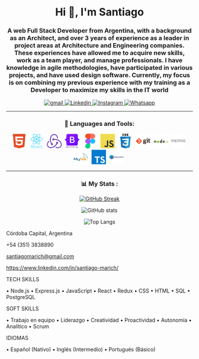 <div id="header" align="center">
  <h1 align="center">Hi 👋, I'm Santiago</h1>
  <h3 align="center">
    A web Full Stack Developer from Argentina, with a background as an Architect, and over 3 years of experience as a leader in project areas at Architecture and Engineering companies. These experiences have allowed me to acquire new skills, work as a team player, and manage professionals. I have knowledge in agile methodologies, have participated in various projects, and have used design software. Currently, my focus is on combining my previous experience with my training as a Developer to maximize my skills in the IT world
  </h3>
</div>

<div id="badges" align="center">
  <a href="https://mail.google.com/mail/u/0/?tab=rm&ogbl#inbox" target="_blank">
    <img src="https://img.shields.io/badge/Gmail-D14836?style=for-the-badge&logo=gmail&logoColor=white" alt="gmail">
  </a>

  <a href="https://www.linkedin.com/in/santiago-marich/">
    <img src="https://img.shields.io/badge/LinkedIn-0077B5?style=for-the-badge&logo=linkedin&logoColor=white" alt="Linkedin">
  </a>

  <a href="https://https://www.instagram.com/santiagomarich/">
    <img src="https://img.shields.io/badge/Instagram-E4405F?style=for-the-badge&logo=instagram&logoColor=white" alt="Instagram">
  </a>

  <a href="https://wa.link/imt74y">
    <img src="https://img.shields.io/badge/WhatsApp-25D366?style=for-the-badge&logo=whatsapp&logoColor=white" alt="Whatsapp">
  </a>

</div>

---
<div align="center">
  <h3> 🔨 Languages and Tools: </h3>
  <div>
    <img src="https://github.com/devicons/devicon/blob/1119b9f84c0290e0f0b38982099a2bd027a48bf1/icons/html5/html5-plain.svg#L1" alt="HTML5" width="40" height="40"/>&nbsp;
    <img src="https://github.com/devicons/devicon/blob/master/icons/react/react-original-wordmark.svg" alt="React" width="40" height="40"/>&nbsp;
    <img src="https://github.com/devicons/devicon/blob/master/icons/redux/redux-original.svg" alt="Redux" width="40" height="40"/>&nbsp;
    <img src="https://github.com/devicons/devicon/blob/master/icons/bootstrap/bootstrap-original-wordmark.svg" alt="Boopstrap" width="40" height="40"/>&nbsp;
    <img src="https://github.com/devicons/devicon/blob/master/icons/figma/figma-original.svg" alt="Figma" width="40" height="40"/>&nbsp;
    <img src="https://github.com/devicons/devicon/blob/master/icons/javascript/javascript-original.svg" alt="Javascript" width="40" height="40"/>&nbsp;
    <img src="https://github.com/devicons/devicon/blob/master/icons/css3/css3-original-wordmark.svg" alt="CSS" width="40" height="40"/>&nbsp;
    <img src="https://github.com/devicons/devicon/blob/master/icons/git/git-original-wordmark.svg" alt="Git" width="40" height="40"/>&nbsp;
    <img src="https://github.com/devicons/devicon/blob/master/icons/nodejs/nodejs-original-wordmark.svg" alt="Node.js" width="40" height="40"/>&nbsp;
    <img src="https://github.com/devicons/devicon/blob/master/icons/express/express-original-wordmark.svg" alt="Express" width="40" height="40"/>&nbsp;
    <img src="https://github.com/devicons/devicon/blob/master/icons/mysql/mysql-original-wordmark.svg" alt="Mysql" width="40" height="40"/>&nbsp;
    <img src="https://github.com/devicons/devicon/blob/master/icons/typescript/typescript-original.svg" alt="Typescript" width="40" height="40"/>&nbsp;
    <img src="https://github.com/devicons/devicon/blob/master/icons/sequelize/sequelize-original-wordmark.svg" alt="Sequelize" width="40" height="40"/>&nbsp;
  </div>
</div>

---

<div align="center">
<h3> 📊 My Stats : </h3>

[![GitHub
Streak](https://github-readme-streak-stats.herokuapp.com?user=santimarich&theme=dark)](https://git.io/streak-stats)

![GitHub stats](https://github-readme-stats.vercel.app/api?username=santimarich&show_icons=true&theme=radical)

![Top Langs](https://github-readme-stats.vercel.app/api/top-langs/?username=santimarich&hide_progress=true)

</div>

Córdoba Capital, Argentina

+54 (351) 3838890 

santiagomarich@gmail.com

https://www.linkedin.com/in/santiago-marich/

TECH SKILLS

•	Node.js
•	Express.js
•	JavaScript
•	React
•	Redux
•	CSS
•	HTML
•	SQL
•	PostgreSQL

 
SOFT SKILLS 

•	Trabajo en equipo
•	Liderazgo
•	Creatividad
•	Proactividad
•	Autonomía
•	Analítico
•	Scrum

IDIOMAS

•	Español (Nativo)
•	Inglés (Intermedio)
•	Portugués (Básico)



